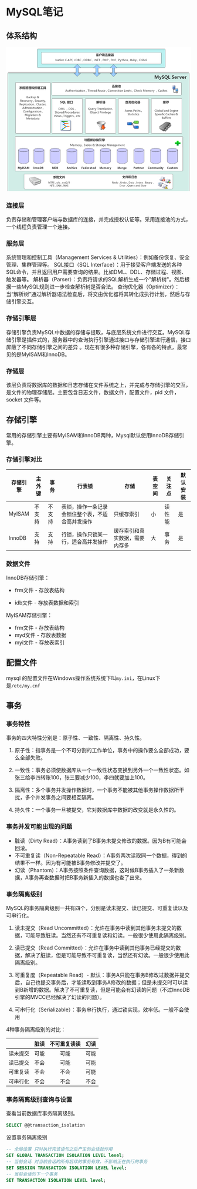 # MySQL笔记

## 体系结构

![image-20221201205510941](MySQL笔记.assets/image-20221201205510941.png)

### 连接层

负责存储和管理客户端与数据库的连接，并完成授权认证等。采用连接池的方式，一个线程负责管理一个连接。

### 服务层

系统管理和控制工具（Management Services & Utilities）：例如备份恢复、安全管理、集群管理等。
SQL接口（SQL Interface）：用于接受客户端发送的各种SQL命令，并且返回用户需要查询的结果。比如DML、DDL、存储过程、视图、触发器等。
解析器（Parser）：负责将请求的SQL解析生成一个"解析树"。然后根据一些MySQL规则进一步检查解析树是否合法。
查询优化器（Optimizer）：当“解析树”通过解析器语法检查后，将交由优化器将其转化成执行计划，然后与存储引擎交互。

### 存储引擎层

存储引擎负责MySQL中数据的存储与提取，与底层系统文件进行交互。MySQL存储引擎是插件式的，服务器中的查询执行引擎通过接口与存储引擎进行通信，接口屏蔽了不同存储引擎之间的差异 。现在有很多种存储引擎，各有各的特点，最常见的是MyISAM和InnoDB。

### 存储层

该层负责将数据库的数据和日志存储在文件系统之上，并完成与存储引擎的交互，是文件的物理存储层。主要包含日志文件，数据文件，配置文件，pid 文件，socket 文件等。

## 存储引擎

常用的存储引擎主要有MyISAM和InnoDB两种，Mysql默认使用InnoDB存储引擎。

### 存储引擎对比

| 存储引擎 | 主外键 | 事务   | 行表锁                                           | 存储                           | 表空间 | 关注点 | 默认安装 |
| -------- | ------ | ------ | ------------------------------------------------ | ------------------------------ | ------ | ------ | -------- |
| MyISAM   | 不支持 | 不支持 | 表锁，操作一条记录会锁住整个表，不适合高并发操作 | 只缓存索引                     | 小     | 读性能 | 是       |
| InnoDB   | 支持   | 支持   | 行锁，操作只锁某一行，适合高并发操作             | 缓存索引和真实数据，需要内存多 | 大     | 事务   | 是       |

### 数据文件

InnoDB存储引擎：

- frm文件 -  存放表结构

- idb文件 - 存放表数据和索引

MyISAM存储引擎：

- frm文件 - 存放表结构
- myd文件 - 存放表数据
- myi文件 - 存放表索引

## 配置文件

mysql 的配置文件在Windows操作系统系统下叫`my.ini`，在Linux下是`/etc/my.cnf`

## 事务

### 事务特性

事务的四大特性分别是：原子性、一致性、隔离性、持久性。

1. 原子性：指事务是一个不可分割的工作单位，事务中的操作要么全部成功，要么全部失败。

2. 一致性：事务必须使数据库从一个一致性状态变换到另外一个一致性状态。如张三给李四转账100，张三要减少100，李四就要加上100。

3. 隔离性：多个事务并发操作数据时，一个事务不能被其他事务操作数据所干扰，多个并发事务之间要相互隔离。

4. 持久性：一个事务一旦被提交，它对数据库中数据的改变就是永久性的。

### 事务并发可能出现的问题

- 脏读（Dirty Read）：A事务读到了B事务未提交修改的数据。因为B有可能会回滚。
- 不可重复读（Non-Repeatable Read）：A事务两次读取同一个数据，得到的结果不一样。因为有可能被B事务修改并提交了。
- 幻读（Phantom）：A事务按照条件查询数据，这时候B事务插入了一条新数据，A事务再查数据时把B事务新插入的数据也查了出来。

### 事务隔离级别

MySQL的事务隔离级别一共有四个，分别是读未提交、读已提交、可重复读以及可串行化。

1. 读未提交（Read Uncommitted）：允许在事务中读到其他事务未提交的数据，可能导致脏读。当然还有不可重复读和幻读。一般很少使用此隔离级别。

2. 读已提交（Read Committed）：允许在事务中读到其他事务已经提交的数据，解决了脏读，但是可能导致不可重复读，当然还有幻读。一般很少使用此隔离级别。
3. 可重复度（Repeatable Read）- 默认：事务A只能在事务B修改过数据并提交后，自己也提交事务后，才能读取到事务A修改的数据；但是未提交时可以读到B新增的数据。解决了不可重复读，但是可能会有幻读的问题（不过InnoDB引擎的MVCC已经解决了幻读的问题）。

4. 可串行化（Serializable）：事务串行执行，通过锁实现，效率低。一般不会使用

4种事务隔离级别的对比：

|          | 脏读 | 不可重复读读 | 幻读 |
| :------: | :--: | :----------: | :--: |
| 读未提交 | 可能 |     可能     | 可能 |
| 读已提交 | 不会 |     可能     | 可能 |
| 可重复读 | 不会 |     不会     | 可能 |
| 可串行化 | 不会 |     不会     | 不会 |

### 事务隔离级别查询与设置

查看当前数据库事务隔离级别。

```sql
SELECT @@transaction_isolation
```

设置事务隔离级别

```sql
-- 全局设置 只对执行完该语句之后产生的会话起作用
SET GLOBAL TRANSACTION ISOLATION LEVEL level;
-- 当前会话 对当前会话的所有后续的事务有效，不影响正在执行的事务
SET SESSION TRANSACTION ISOLATION LEVEL level;
-- 当前会话的下一个事务
SET TRANSACTION ISOLATION LEVEL level;
```



